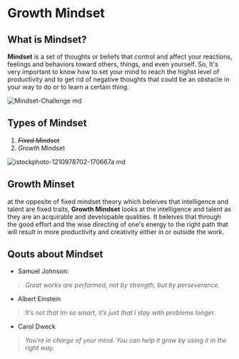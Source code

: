 # Growth Mindset #

## What is Mindset? ##
**Mindset** is a set of thoughts or beliefs that control and affect your reactions, feelings and behaviors toward others, things, and even yourself. So, It's very important to know how to set your mind to reach the highst level of productivity and to get rid of negative thoughts that could be an obstacle in your way to do or to learn a certain thing.

![Mindset-Challenge md](https://user-images.githubusercontent.com/85103954/120200244-c981ab00-c22c-11eb-89fb-244ce2254586.jpg)


## Types of Mindset ##
1. ~~*_Fixed_* Mindset~~
2. *_Growth_* Mindset


![istockphoto-1210978702-170667a md](https://user-images.githubusercontent.com/85103954/120199642-229d0f00-c22c-11eb-8d33-f427829f4189.jpg)

## Growth Minset ##
at the oppesite of fixed mindset theory which beleives that intelligence and talent are fixed traits, **Growth Mindset** looks at the intelligence and talent as they are an acquirable and developable qualities. It beleives that through the good effort and the wise directing of one's energy to the right path that will result in more productivity and creativity either in or outside the work.

## Qouts about Mindset ##

* Samuel Johnson: 
>_Great works are performed, not by strength, but by perseverance._

* Albert Einstein
>_It’s not that Im so smart, it’s just that I stay with problems longer._

* Carol Dweck
>_You’re in charge of your mind. You can help it grow by using it in the right way._
 